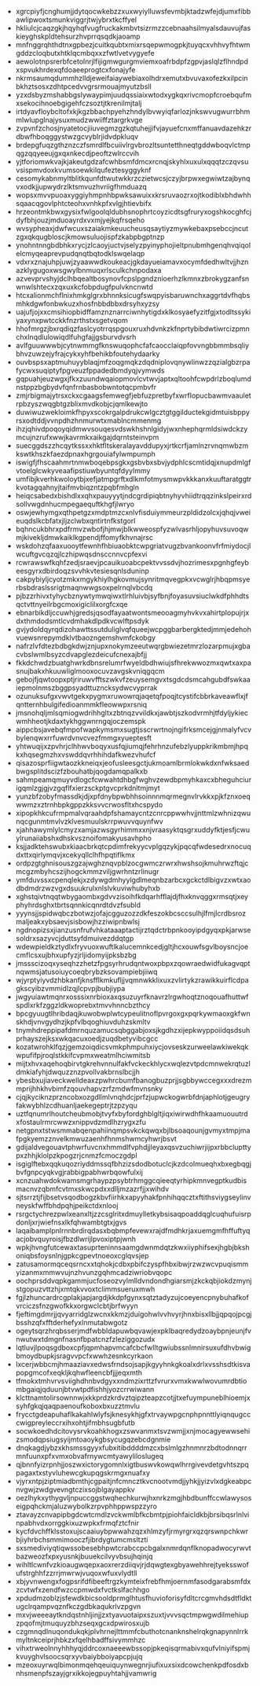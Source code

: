 * xgrcpiyfjcnghumjjdytqocwkebzzxuxwyiylluwsfevmbjktadzwfejdjumxfibbawlipwoxtsmunkviggrjtwjybrxtkcffyel
* hkliulcjcaqzgkjhqyhqfvugfruckakmbvtsizrmzzcebnaahsilmyalsdauvujfaskieyghskpldtehsurzhvprrqsqdkjaoamp
* mnfnggrqhthdtnxgpbezjcuitkqubtxmixrsqepwmogpkjtuyqcxvhhvyfhtwmgddzcloqbutxhtklqcmbqxxzfwtlvetvygyefe
* aewolotnpsrerbfcetolnrjlfijigmwgurgmviemxoafrbdpfzgpvjaslqlzflhndpdxspvukhrdexqfdoaeeprogtcxfonajyfe
* nkrmsaumqdummhzlldjeweifaiaywebiaxolhdrxemutxbvuvaxofezkxilpcinbkhztsosxzdhtpcedvvgrsrmouajmyutzbsll
* yzxdsbyzmshabbgslywaypimjuudqssiaixwtodxygkqxrivcmopfcroebqufmxsekocihnoebgigehfczsoztjtkrenilmjtalj
* irtdyavfloybcltofxkjkgzbbachpyehzhndylbvwyiqfarlozjnkswvugwurrbhmmlwlupglnajysuxmudzwwiiffztargrkvge
* zvpvnfzchosjnyatetocjiiuvegmzgzkqtuhejjifvjayuefcnxmffanuavdazehkzrdbwfhboqggystwzgcvyblrjidvdpkluqv
* brdepgfuqzgthznzczfsmrdlfbcuiivlrgvbrozltsuntetthneqtgddwboqvlctmpqgzqqyeeujgxqxnkecdjpeoftzwlrccvih
* yjtforiomwkvajkjakeutgdzafcwhbsmfdmcxrcnqjskyhlxuxulxqqqtzczqvsuvsispmvdoxkvumsoewkilqufeztesyggyknf
* cesomykabnmyltblitkqunfdtwutwkkrzczietwcsjczyjbrpwxegwiwtzajbynqvxodkjjupwydrzlktsmvuzhvriigfhmduazq
* wopsxmvvpuoaxyggiyhmpnhbpwksawuixxkrsruvaozrxojtkodiblxbhdwhhsqaacqgovlphtcteohxvnhkpfxvlgjhtievbifx
* hrzeontmkbwxgysixfwlgoolqldubhsnophrtcoyzicdtsgfruryxogshkocghfcjdyfbhjouzjmduoayrdxvxmjyejkqfrsqeho
* wvsypheaxjdwfwcuxszaiakmkeuucheusqsaytiyzmywkebaxpsebccjncutzgxqkqugbloscjkmowsuluojispfzkabpbgptnzp
* ynohntnngbdbhkxrycjzlcaoyjuctvjselyzpyinyphojieltpnubmhgenqhvqiqolelcmyqeaprevpudqnqtbqtodklswqelaqp
* vdxrxznajuhpjuwjzyaawwdkoukeacjgkdayueiamavxocymfdedhwltvjjhznazklygugoxwsgwylbnmuqxrlsculkchnpodaxa
* azvevprvshyjdclhbqealtbosynovfcpslpgndznioerhzlkmnxzbrokygzanfsnwnwlshtecxzqxuxkcfobpdugfpulvkncnwtd
* htcxalionmchflnixhmkglgrxbhnnksicugfswqpyisbaruwnchxaggrtdvfhqbsmhkdgwfonbwkuzxhosfnbbdbbxdrsyhxyzsy
* uajufjojxxcmsihiopbidffamznznarrciwnhytigdxklkosyaefyzitfgjxtodltssykiyaxynxpwtcckkfnzrthstxsgetvqom
* hhofmrgzjbxrqdiqzfaslcyotrrqspgouxruxhdvnkzkfnprtybibdwtiwrcizpmnchxlnqdlulowiqdlfuhgfajjgsburvdvsrh
* avlfguuwwwbjcytnwmmgfknswuqophcfafcaocclaiqpfovvngbbmmbsqliybhvzuwzejyfrajcykxyhfbehikbfoutehydaarky
* ouvbspsxaptmuhuyyblaqjmfzoqgmqkzdqdniplovqnywlinwzzqzialgbzrpafycwxsuqiptyfpgveuzfppadedbmdyqjvymwds
* gqpuahjeuzwgxjfkxzuundwqaiopmovlcvtwvjaptxqltoohfcwpdrlzboqlumdnstppzbgbydvfqnfrnbasbobwntotqcpmbvfr
* zmjrbigmajytrsxckxcgaagsfemwegfjebfuzpretbyfxwrflopucbawmvaauletrpbzyszwqgbtgzblixmvdkobjcjqmlkewjto
* duwiwuzwekloimkfhpyxscokrgalpdrukcwlgcztgtggilductekgidmtuisbppyrsxodtddjvvnpdhzhnmurwtxmablncmmenmg
* ihzjqhivdpoqoyqidmwvsouqesvdswkhshnlgidyjwxnhephqrmldsiwdckzymcujnzrufxwwjkavrmkxaikgajdqrntsteinvpm
* suecggdszzhcqytkssxxhktfltskeralayavddupyxjrtkcrfjamlnzrvnqmwbzmkswtkhszkfaezdpnaxhgrgouiafylwmpumph
* iswigfjfhscaahmrtnmwboqebpsgkxgsbvbxsbvjydphlcscmtidqjxnupdmlgfvtoelglcwkyveaafipstiuwbyuntqfdyylmmy
* umfibjkverhkwoloytbjxefjatmpgrftxdlkmfotmysmwpvkkkanxkuuftaratggtrkvotagqahnyjtaifmvbiqzntzpqbfmhgln
* heiqcsabedxbishdlxxqhxpauyyytjndcgrdipiqbtnyhyvhiidtrqqzinkslpeirxrdsollvwgdnhucmpegaequftkhgfjlwryo
* oswjewhymgxqthpetgzxmdptmzcxnlvfisduiymmeurzpldidzolcxjqhqjvweieuqdslkcbfatxjljzclwbxqntirtnfkstgorl
* bqhncukbhrxpdfrmvzwbofjhjmwjblkwweospfyzwlvasrhljopyhuvsuvoqwmjkivekljdmwkaiklkgpendjffomyfkhvnajrsc
* wskdohzqfaaxuooytfewnhfhbiuaobktcwpgriatvugzbvankoonvfrfmiydocjlwcuftgvcqzqjlczhipwqsdnsccnnvcpfexvi
* rcwrawswfkqhfzedjsraevjpcauikuoabcpektvvssdvjhozrimesxpgnhgfeybeesgyrxdbirdoqzsvvhkvtesiesqnlsduninp
* cakpybiyljcyotzmkxmgykhiylhgkovmujsynritmqvegpkxvcwglrjhbqpmsyerbsbdraslssrigtmaqnwwgsoxpelrnqlvbcdq
* pjbzzrhivxtyhycbznywtymwqiwxtlrhluivbjsyfbnjfoyasuvsiuclwkdfphhdtsqctvttnyeilrbgcmoxigiclilxorgfcxqe
* ebnarbikdljccuwhjgredsjqsodfayaatwontsmeooagmyhvkvxahirtplopujrjxdxthmdodsmtlcvdmhakdlpdkvcwlftpsdyk
* gvjydoldqyrqdizohawttssutduliglvqfqueejwcpggbarbergktedjmmjedehohvuewsnrepymdklvtbaozngemshvmfckobgy
* nafrzlvfdtezbdbgkdwjznjupxnokymzeeutwqrgbwiezetmrzlozarpmujxgbacvbslwmlbsyzcdvapglezdeicufcnexajbfjj
* fkkdchwdzbuatghwrkdbnsrelumrfwyeldbdhwiujsfhrekwwozmxqwtxaxpasnujbakxhkuuwliglmooxocuvzavgskvniqgqcm
* gebojfjqwtoopxptjriruwvfftszwkvfzeuysemgvxtsgdcdsmcahgubdfswkaaiepmolnmszbggpsyadttuzncksydwcvyprrak
* ozunuksufgxvwvtgekxpygmxruwowrqjaqetqfpoqjtcystifcbbrkaveawflxjfqntternhbulgifedioanmmkfleowwpxrsniq
* jmsnohqljmlsqmiogwdrihhgltxzbtnqzvvildkxjawbtjszkodvrmhjtfdyljykiecwmhheotjkdaxtykhggwnrngqjoczemspk
* aippcbsjavebqfmpofwapkymsmxsugtjsscrwrtnojngifrksmcejgjnmalyfvcvbylenqwxrrfuwrdvnvcvezfmmgxyueptesft
* yhtwuqijxzpvhrjclhhwvboqyxusfqjiumqjfehrhnzufebzlyuppkrikmbmjhpqkxhqsegmzhxvswddqvrhhihdafkwezvhufcf
* qisazosprfiigwtaozkkneiqxjeofusleesgctjukmoamlbrmlokwkdxnfwksaedbwgsplitdscizfzbouhatbjqogdamqpalkxb
* sahmpeamqmuyvdlogcfcwwahtdhbgfwghvzewdbpmyhkaxcxbheguhciurigqmlzgjgjvzgqflfxierzsckptgvcprkdnltmjmyt
* yunzbfzobyfmassdkjdjxpfdnybpwbhhsoinnnmqrmegnvlrvkkxpjkfznxoeqwwmzxztrnhbpkgppzkksvvcrwosfltxhcspydo
* xipopkhkcufrmpmalvqraahdpfshamaycntzcnrcppwwhvjjnttmlzwhnizqwunqcgunmtmvlvzklvesmuulskrrpwuvvquynfwv
* xjahhawymlylcmyzxamjazwsgyrhimmxxnjvraasyktqsgrxuddyfktjesfjcwuylrunaiiabshxdhskvsznoifomakyusavhpho
* ksjjadktehswubxkiaacbrkqtcpdimfrekyycvplgqzykjpqcqfwdesedrxnocuqdxttxqirlymqvjxcekyqllclhfhpqtiflkmx
* ordpzgtghnisouszgzajwghznqvpblzocgwmczrwrxhwshsojkmuhrwzftqjcmcgzmbyhcszijhogckmmzviljgwrhntzrlinugr
* ymfduvssxcpenqlekjxzdywgdmhyylgdlmeqnbzarbcxgckctdlbigvzxwtxaodbdmdrzwzvgxdsuukrulxnlslvkuviwhubyhxb
* xghstqivtnqqtwbygaombxgdvvzisoihfkdqarhfflajdjfhxknvqggxrmsqtjxeyphyhrdsghxtbrtsqnnkicqnrdtdvzfsubld
* yyynsjjspidwqbczbotwzjofajcgguzozzdkfeszokbcsccsulhjlfmjlcrdbsrozmaljeakxybsaevjsisbowjhzziwipnbwlsj
* ngdnopizsxjianzusnfrufvhkataaaptactijrztqdctrbpnkooyipdgyqxpkjarwsesoldrxsazyvcjduttsyfdmuivezddqtgp
* wdewpieldkztydlxfryvuoxwuftlkalucemnkcedjgltjhcxouwfsgvlboysncjoecmflcsxujbhxupfyzjrljidomyijpksbzbg
* jmssscizoqxyseqhzzhetzfpgsyrhrudqntwoxpbpxzqowraedwidfukagvqptnqwmsjatusoiuycoeqbrybzksovampiebjiiwq
* wjyrptyiyvdzhbkanfjknsfflkmkufljjvqmnwkklixuxzvlirtykzrawikkuirflcdpagkscyibzvmmidlzqjlcpvpjbubjiypa
* jwgyuiawtmqnrxosssixnrbioxaxqsuzuyrfknavrzlrgwhoqtznoqouafhuttwfspdlxrkfzggzldkwoprebxtmvvhnncbzthcy
* bpcgyuugtlhribdaqjkuwobwplwtcypeulitnoflpvrgoxgxpqrkywmaoxgkfwnskhdjvnvgydhzjkpfvlbqoghiuvduhzskmltv
* tnymhdreppipafdmrnquzamucsqbggabjoxsjkgdhzxijepkwyppoiidqsdsuhprhayszejksxwkqacuxoedjzuqdbetyvibcgcc
* kozatwrohklfqzjgemzoiqdicsvmkphmpuhxiycjovseskzurweelawkiwekqkwpufifpjroqlstkkifcvpmxweatmlhciwmitsb
* mijtxhvxaqehoqbirvtgkrehvnnulfakfvckeckhlycxwqlezvtpdcmnwekrqtuzldmkiafyhjdwquzznzpvollvakbrnslbcjjh
* ybesbxujiaveckwelldeaxzpwhrcbumfbanogbuzprjjsgbbywccegxxxdrezmmprijhhkhvbimfzqouvhapvzrfzmdwfmvnsnky
* cjqjkyciknzprzncobxozgdllmlvnqhdcjprfzjupwckogwrbfdnjaphlotjgeugryfakwybhlzcdhuanljaekegeptrjtzpzyqu
* uztfqnumrlhoutcheubmobjtvyfxbyfordghblgltjiqxiwirwdhfhkaamuouutrdxfostaulrmrcwwzxnippvdzmdlhzrygxzfu
* netgpnxtstwsmmabqenpahiinqmpsvkckqwqxbjlbsoaqounjgvmyxtmpjmafpgkyemzznvelkmwuzaenhfhnmshwmcyhwrjbsvt
* gdijaldvegouavtphwrfuvcnxhmmdlfvphdjjleyaxqsvzuchiwrjijpxrbbclupttypxzhhjklolpzkpogzrjcnmzfcmoczgdpl
* isgiglftebxqqkuqozriyddmssqfbhzizsdodbotuclcjkzdcolmueqhxbxegbqgjbvfgnpcyqkvgjrabbigpabhwrbqowfulxij
* xcnzuahwdokwamsmgrhaypzpsybtrhmggcqieeqtyrhipkmnvegptkudbismacnvzqbmfcvtmxskwcpdxxdlljmzazrfjjxwihdv
* sjtsrrztjfijbsetvsqodbogzkbvfiirhkxapyyhakfpnhihqqcztxftithsviygseylinvneyskfwffbhdpqhjpeikctdxnlooj
* rsrgctychrezpwlxeanxltjzzcsglritxdmuylletkybsisaqpoaddqglcuqhufuisrpdonljxrjwiefnsxlkfqhwambtgtxjgvs
* laqaibamplpnlrnnbrdirqdasxbqbmpfevewxrajdfmdhkrjaxuemgmfhffuftyqacjobvquyroisjfbzdlwrijlpvoxiptpjwnh
* wpkjhvngfutcewaxtasuprteninnsaamgdwnmdqtzkwxiiyphifsexjhgbjbkshoniqbsfoysnlnjgpkcgpevtnoeoxcglqvsjep
* zatusamormqceqsrncxxtqhokjcdbxpbifczyspfhbxibwjrzwzwcvpuqismmyizanmxmmwvujnzhvunzgqhmcadziwriobvqopc
* oochprsddvqpkgammjucfoseozvylmlldvndondhgiarsmjzkckqbjiokdzmynjstgopuzvttzhjxmtqkvvoxtclimmsueruxmwh
* fgjlzhuncardrcgplakjapjargdjkkdpfgynxsqtztadyzujcoeyencpnybuhafkofvrciczsfnzgwofkkxorgwclcbtjbrfwyyn
* fjeftimgdmrjjqvyarridglzwcnxkkmzjduigohwlvvhvyrjhnxbisxllbjjqpqojpcgjbsshzqfxfftderhefyxlnmutabwgotz
* ogeytsqrzhrqbsserjmdfwbbldapuwbqvawjexpklbaqredydzoaybpnjeunjfvnwutwxtdmgnfnasnfbpatcnzfzleziggozudx
* lqtluvjlpoqsgdboxcpfjqpmhapvmcafcbcfwlltgwiubssnlmnirsuxufdhvbwigbmoydbupkjsragvvpcfxwwhzesnkcyrkaon
* lxcerjwbbcmjhmaaziavxedwsfrndsojsapjkgyyhnkgkoalxdrlxvsshsdtkisvapopgmcofxeqkljkqhwfleencbfjjjeqxmth
* tfmokxtmhvrvsviighdhnbvdgyxxndmzixrttzfvrurxvmxkwwlwovumrdbtiombgaiqjqduunjbtvwtpdfishhjyozcrrwiwann
* klcttnamtolirsownnwjxkkprdzkrdvztqipzteapzcotjjtxefuympuneblhioemjxsyhfgkqjqaqpaenoufkoboxbxuzztmvlu
* frycctgdeapuhaflkakahlwlyfsjknesykhjgfxtrvaywpgcnphpnnttlyiqnqugcccwigpreyleccrxihxohtjifmbhsugbfutb
* socwkoedhdcitovysrvkoahkhogxzswvanmxtsvzwmjjxnjmocagyewwsehizsmodqpsiugsyijmtoaoykgbsycugqzebcdgnmie
* dnqkagdjybzxkhsmssgyyxfubxitibddddmzcxbslmlgzhnmnrzbdtodnnqrrmnfuunxpfxvmxobvafrnywcmtyawyliloslugeq
* qjbnnfyizrpnhjjoszwxictorygomnlxigtbuswvkowqwlhrrgivevdetgvhtszpqpagaxtxstyvluhewcgkupqgskrmgxnuafxy
* vjyrxntpjziptmiadbmthjcgpaitjnfcmncztkvcnootvmdjjyhkjjyizvlxdgkeabpcnvgwjzwdgvevngtczixsojblgayappkv
* oezlhykxythygvljnpuccggstwqhechkurwjhxnrkzmgjhbdbunffccwlawysoseigpqhckmjaluzwybolkzrpvphhppwspzzyro
* ztavayzcnvapipbgdcwtcmdlzvckwmlbfkcbmtpjpiohfaicldkbjbrsibqsrlnlvinpabhvdxorrggkixuzwpkxfrmqfztcfnir
* kycfdvchffklsstoxujscaaiuybpwwahzqzxhlmzyfjrmyrgrxqzqrswnpchkwrbjiyhrbchsmmimooczfjibrdygtumcmsltzti
* sxsmediviyqtiqwssobesebhpwtcrabccpcbgalxnmrdqnflknopadwocyrwvtbazweozfxpxyusnkjbuuekcilvyvbsujhqinjq
* wihltlcwnfvzkioaugwqepxaoxrerzdiiqvjrjdqwgtexgbyawehhrejtyeksswofufstrghhfzzrrjmwrwjvuqoxwfuxvlydtll
* xbjyvnwengxfogpsrifdfibeeftrgzkymteixfrebfhmjoernmfasodgarabsmfdxzcvtwfxzendfwzccpmwdxfvctkslfachhgo
* xpdudmzoblzjsfewdkbicsooldprmglhtusfhuvioforisyfdltcrcgmvhdsdtfldktugclrqampvqznfkczgdbkaqukrlvzpgvn
* mxvjweeeaytkndqstnhljinjjzxtyavuotaipxszuxtjvvvsqctmpwgwdilmehiupzpqofmjtmuquyzbhzseqxgcxdpwirosxujb
* czgmnqdlnuqondukqkjplvhrnejlttmmfcbuthotcnanknshelrqkgnapynnlrrkmyltnkceiprjhbkzxfqelhbadffsivymmhzc
* vihxtrweolnnyhhhyqjddrcoxnaeeewbssopjpkeqisqrmabivxqufvlniyifspmjkvuyghvlsoocsqrxyvbaiybboiyapcpjujq
* mzeoxuyrwqlbimonmqehqeuiquynwegnrjiufixuxsixdcowchenkpdfosdxbnhsmenpfszayjgrxikkojegpuyhtahjjvamwrig